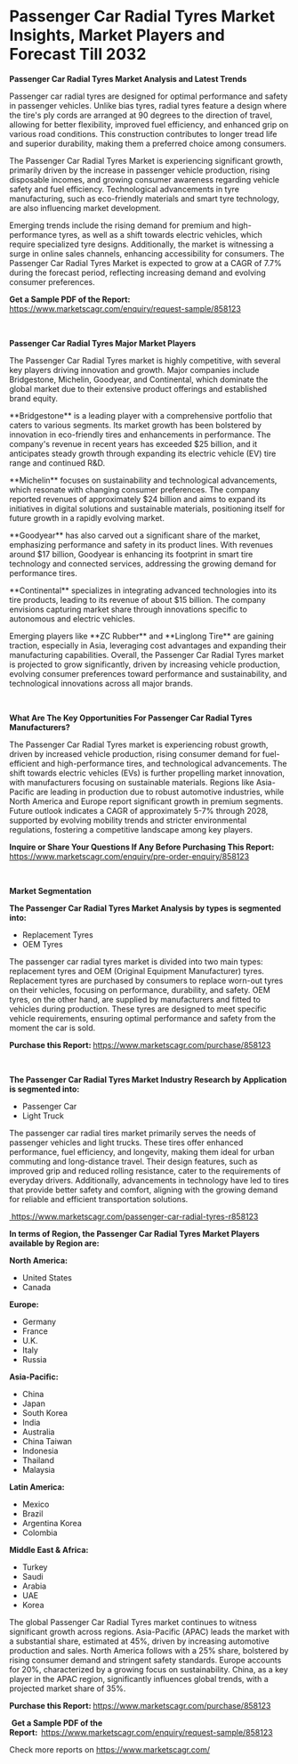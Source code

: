 <p><h1>Passenger Car Radial Tyres Market Insights, Market Players and Forecast Till 2032</h1></p><p><strong>Passenger Car Radial Tyres Market Analysis and Latest Trends</strong></p>
<p><p>Passenger car radial tyres are designed for optimal performance and safety in passenger vehicles. Unlike bias tyres, radial tyres feature a design where the tire's ply cords are arranged at 90 degrees to the direction of travel, allowing for better flexibility, improved fuel efficiency, and enhanced grip on various road conditions. This construction contributes to longer tread life and superior durability, making them a preferred choice among consumers.</p><p>The Passenger Car Radial Tyres Market is experiencing significant growth, primarily driven by the increase in passenger vehicle production, rising disposable incomes, and growing consumer awareness regarding vehicle safety and fuel efficiency. Technological advancements in tyre manufacturing, such as eco-friendly materials and smart tyre technology, are also influencing market development. </p><p>Emerging trends include the rising demand for premium and high-performance tyres, as well as a shift towards electric vehicles, which require specialized tyre designs. Additionally, the market is witnessing a surge in online sales channels, enhancing accessibility for consumers. The Passenger Car Radial Tyres Market is expected to grow at a CAGR of 7.7% during the forecast period, reflecting increasing demand and evolving consumer preferences.</p></p>
<p><strong>Get a Sample PDF of the Report:&nbsp;</strong> <a href="https://www.marketscagr.com/enquiry/request-sample/858123?utm_campaign=2796&utm_medium=2&utm_source=Github&utm_content=ia&utm_term=30032025&utm_id=passenger-car-radial-tyres">https://www.marketscagr.com/enquiry/request-sample/858123</a></p>
<p>&nbsp;</p>
<p><strong>Passenger Car Radial Tyres Major Market Players</strong></p>
<p><p>The Passenger Car Radial Tyres market is highly competitive, with several key players driving innovation and growth. Major companies include Bridgestone, Michelin, Goodyear, and Continental, which dominate the global market due to their extensive product offerings and established brand equity.</p><p>**Bridgestone** is a leading player with a comprehensive portfolio that caters to various segments. Its market growth has been bolstered by innovation in eco-friendly tires and enhancements in performance. The company's revenue in recent years has exceeded $25 billion, and it anticipates steady growth through expanding its electric vehicle (EV) tire range and continued R&D.</p><p>**Michelin** focuses on sustainability and technological advancements, which resonate with changing consumer preferences. The company reported revenues of approximately $24 billion and aims to expand its initiatives in digital solutions and sustainable materials, positioning itself for future growth in a rapidly evolving market.</p><p>**Goodyear** has also carved out a significant share of the market, emphasizing performance and safety in its product lines. With revenues around $17 billion, Goodyear is enhancing its footprint in smart tire technology and connected services, addressing the growing demand for performance tires.</p><p>**Continental** specializes in integrating advanced technologies into its tire products, leading to its revenue of about $15 billion. The company envisions capturing market share through innovations specific to autonomous and electric vehicles.</p><p>Emerging players like **ZC Rubber** and **Linglong Tire** are gaining traction, especially in Asia, leveraging cost advantages and expanding their manufacturing capabilities. Overall, the Passenger Car Radial Tyres market is projected to grow significantly, driven by increasing vehicle production, evolving consumer preferences toward performance and sustainability, and technological innovations across all major brands.</p></p>
<p>&nbsp;</p>
<p><strong>What Are The Key Opportunities For Passenger Car Radial Tyres Manufacturers?</strong></p>
<p><p>The Passenger Car Radial Tyres market is experiencing robust growth, driven by increased vehicle production, rising consumer demand for fuel-efficient and high-performance tires, and technological advancements. The shift towards electric vehicles (EVs) is further propelling market innovation, with manufacturers focusing on sustainable materials. Regions like Asia-Pacific are leading in production due to robust automotive industries, while North America and Europe report significant growth in premium segments. Future outlook indicates a CAGR of approximately 5-7% through 2028, supported by evolving mobility trends and stricter environmental regulations, fostering a competitive landscape among key players.</p></p>
<p><strong>Inquire or Share Your Questions If Any Before Purchasing This Report:</strong> <a href="https://www.marketscagr.com/enquiry/pre-order-enquiry/858123?utm_campaign=2796&utm_medium=2&utm_source=Github&utm_content=ia&utm_term=30032025&utm_id=passenger-car-radial-tyres">https://www.marketscagr.com/enquiry/pre-order-enquiry/858123</a></p>
<p>&nbsp;</p>
<p><strong>Market Segmentation</strong></p>
<p><strong>The Passenger Car Radial Tyres Market Analysis by types is segmented into:</strong></p>
<p><ul><li>Replacement Tyres</li><li>OEM Tyres</li></ul></p>
<p><p>The passenger car radial tyres market is divided into two main types: replacement tyres and OEM (Original Equipment Manufacturer) tyres. Replacement tyres are purchased by consumers to replace worn-out tyres on their vehicles, focusing on performance, durability, and safety. OEM tyres, on the other hand, are supplied by manufacturers and fitted to vehicles during production. These tyres are designed to meet specific vehicle requirements, ensuring optimal performance and safety from the moment the car is sold.</p></p>
<p><strong>Purchase this Report:&nbsp;</strong><a href="https://www.marketscagr.com/purchase/858123?utm_campaign=2796&utm_medium=2&utm_source=Github&utm_content=ia&utm_term=30032025&utm_id=passenger-car-radial-tyres">https://www.marketscagr.com/purchase/858123</a></p>
<p>&nbsp;</p>
<p><strong>The Passenger Car Radial Tyres Market Industry Research by Application is segmented into:</strong></p>
<p><ul><li>Passenger Car</li><li>Light Truck</li></ul></p>
<p><p>The passenger car radial tires market primarily serves the needs of passenger vehicles and light trucks. These tires offer enhanced performance, fuel efficiency, and longevity, making them ideal for urban commuting and long-distance travel. Their design features, such as improved grip and reduced rolling resistance, cater to the requirements of everyday drivers. Additionally, advancements in technology have led to tires that provide better safety and comfort, aligning with the growing demand for reliable and efficient transportation solutions.</p></p>
<p><a href="https://www.marketscagr.com/passenger-car-radial-tyres-r858123?utm_campaign=2796&utm_medium=2&utm_source=Github&utm_content=ia&utm_term=30032025&utm_id=passenger-car-radial-tyres">&nbsp;https://www.marketscagr.com/passenger-car-radial-tyres-r858123</a></p>
<p><strong>In terms of Region, the Passenger Car Radial Tyres Market Players available by Region are:</strong></p>
<p>
    <p> <strong> North America: </strong>
        <ul>
            <li>United States</li>
            <li>Canada</li>
        </ul>
        </p> 
    <p> <strong> Europe: </strong>
        <ul>
            <li>Germany</li>
            <li>France</li>
            <li>U.K.</li>
            <li>Italy</li>
            <li>Russia</li>
        </ul>
        </p> 
    <p> <strong> Asia-Pacific: </strong>
        <ul>
            <li>China</li>
            <li>Japan</li>
            <li>South Korea</li>
            <li>India</li>
            <li>Australia</li>
            <li>China Taiwan</li>
            <li>Indonesia</li>
            <li>Thailand</li>
            <li>Malaysia</li>
        </ul>
        </p> 
    <p> <strong> Latin America: </strong>
        <ul>
            <li>Mexico</li>
            <li>Brazil</li>
            <li>Argentina Korea</li>
            <li>Colombia</li>
        </ul>
        </p> 
    <p> <strong> Middle East & Africa: </strong>
        <ul>
            <li>Turkey</li>
            <li>Saudi</li>
            <li>Arabia</li>
            <li>UAE</li>
            <li>Korea</li>
        </ul>
    </p>
    </p>
<p><p>The global Passenger Car Radial Tyres market continues to witness significant growth across regions. Asia-Pacific (APAC) leads the market with a substantial share, estimated at 45%, driven by increasing automotive production and sales. North America follows with a 25% share, bolstered by rising consumer demand and stringent safety standards. Europe accounts for 20%, characterized by a growing focus on sustainability. China, as a key player in the APAC region, significantly influences global trends, with a projected market share of 35%.</p></p>
<p><strong>Purchase this Report: </strong><a href="https://www.marketscagr.com/purchase/858123?utm_campaign=2796&utm_medium=2&utm_source=Github&utm_content=ia&utm_term=30032025&utm_id=passenger-car-radial-tyres">https://www.marketscagr.com/purchase/858123</a></p>
<p>&nbsp;<strong>Get a Sample PDF of the Report:&nbsp;&nbsp;</strong><a href="https://www.marketscagr.com/enquiry/request-sample/858123?utm_campaign=2796&utm_medium=2&utm_source=Github&utm_content=ia&utm_term=30032025&utm_id=passenger-car-radial-tyres">https://www.marketscagr.com/enquiry/request-sample/858123</a></p>
<p><strong></strong></p>
<p>Check more reports on <a href="https://www.marketscagr.com/?utm_campaign=2796&utm_medium=2&utm_source=Github&utm_content=ia&utm_term=30032025&utm_id=passenger-car-radial-tyres">https://www.marketscagr.com/</a></p>